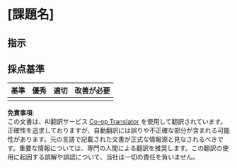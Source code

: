 <!--
CO_OP_TRANSLATOR_METADATA:
{
  "original_hash": "b5f62ec256c7e43e771f0d3b4e1a9130",
  "translation_date": "2025-08-25T01:08:45+00:00",
  "source_file": "lesson-template/assignment.md",
  "language_code": "ja"
}
-->
# [課題名]

## 指示

## 採点基準

| 基準 | 優秀 | 適切 | 改善が必要 |
| -------- | --------- | -------- | ----------------- |
|          |           |          |                   |

**免責事項**:  
この文書は、AI翻訳サービス [Co-op Translator](https://github.com/Azure/co-op-translator) を使用して翻訳されています。正確性を追求しておりますが、自動翻訳には誤りや不正確な部分が含まれる可能性があります。元の言語で記載された文書が正式な情報源と見なされるべきです。重要な情報については、専門の人間による翻訳を推奨します。この翻訳の使用に起因する誤解や誤認について、当社は一切の責任を負いません。